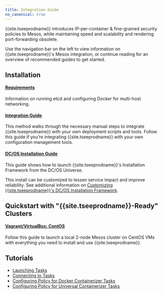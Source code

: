 ```yaml
---
title: Integration Guide
no_canonical: true
---
```


{{site.tseeprodname}} introduces IP-per-container & fine-grained security policies to Mesos, while
maintaining speed and scalability and rendering port-forwarding obsolete.

Use the navigation bar on the left to view information on {{site.tseeprodname}}'s Mesos
integration, or continue reading for an overview of recommended guides to get
started.

## Installation

#### [Requirements](installation/prerequisites)

Information on running etcd and configuring Docker for multi-host networking.

#### [Integration Guide](installation/integration)

This method walks through the necessary manual steps to integrate {{site.tseeprodname}} with your own deployment scripts and tools. Follow this guide if you’re integrating {{site.tseeprodname}} with your own configuration management tools.

#### [DC/OS Installation Guide](installation/dc-os)

This guide shows how to launch {{site.tseeprodname}}'s Installation Framework from the DC/OS Universe.

This install can be customized to lessen service impact
and improve reliability. See additional information on
[Customizing {{site.tseeprodname}}'s DC/OS Installation Framework](installation/dc-os/custom).

## Quickstart with "{{site.tseeprodname}}-Ready" Clusters

#### [Vagrant/VirtualBox: CentOS](installation/vagrant-centos)

Follow this guide to launch a local 2-node Mesos cluster on CentOS VMs with everything
you need to install and use {{site.tseeprodname}}.

## Tutorials

- [Launching Tasks](tutorials/launching-tasks)
- [Connecting to Tasks](tutorials/connecting-tasks)
- [Configuring Policy for Docker Containerizer Tasks](tutorials/policy/docker-containerizer)
- [Configuring Policy for Universal Containerizer Tasks](tutorials/policy/universal-containerizer)
